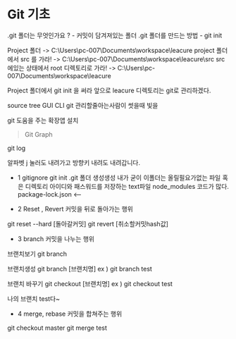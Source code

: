 # Git 기초

.git 폴더는 무엇인가요 ?
    - 커밋이 담겨져있는 폴더
.git 폴더를 만드는 방법 
    - git init

Project 폴더 -> C:\Users\pc-007\Documents\workspace\leacure
project 폴더에서 src 를 가라! ->  C:\Users\pc-007\Documents\workspace\leacure\src
src 에있는 상태에서 root 디렉토리로 가라! -> C:\Users\pc-007\Documents\workspace\leacure

Project 폴더에서 git init 을 써라
앞으로 leacure 디렉토리는 git로 관리하겠다. 

source tree GUI 
CLI git 관리할줄아는사람이 썻을때 빛을 

git 도움을 주는 확장앱 설치
> Git Graph

git log


알파벳 j 눌러도 내려가고 방향키 내려도 내려갑니다.

- 1 gitignore git init .git 폴더 생성생성
내가 굳이 이폴더는 올릴필요가없는 파일 혹은 디렉토리
아이디와 패스워드를 저장하는 text파일
node_modules 코드가 많다.
package-lock.json <--


- 2 Reset , Revert 커밋을 뒤로 돌아가는 행위

git reset --hard [돌아갈커밋]
git revert [취소할커밋hash값]

- 3 branch 커밋을 나누는 행위

브랜치보기
git branch

브랜치생성
git branch [브랜치명]
ex ) git branch test

브랜치 바꾸기
git checkout [브랜치명]
ex ) git checkout test

나의 브랜치 test다~

- 4 merge, rebase 커밋을 합쳐주는 행위

git checkout master
git merge test

<script type="text/javascript">
    alert('hello world')
</script>